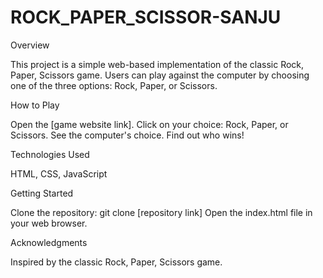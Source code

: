 # ROCK_PAPER_SCISSOR-SANJU

Overview

This project is a simple web-based implementation of the classic Rock, Paper, Scissors game. Users can play against the computer by choosing one of the three options: Rock, Paper, or Scissors.

How to Play

Open the [game website link].
Click on your choice: Rock, Paper, or Scissors.
See the computer's choice.
Find out who wins!

Technologies Used

HTML,
CSS,
JavaScript

Getting Started

Clone the repository: git clone [repository link]
Open the index.html file in your web browser.


Acknowledgments

Inspired by the classic Rock, Paper, Scissors game.
